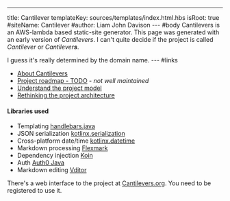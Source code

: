 ---
title: Cantilever
templateKey: sources/templates/index.html.hbs
isRoot: true
#siteName: Cantilever
#author: Liam John Davison
--- #body
Cantilevers is an AWS-lambda based static-site generator. This page was generated with an early version of _Cantilevers_. I can't quite decide if the project is called _Cantilever_ or _Cantilever**s**_.

I guess it's really determined by the domain name.
--- #links
- [About Cantilevers](/about)
- [Project roadmap - TODO](/todo) - *not well maintained*
- [Understand the project model](/page-model)
- [Rethinking the project architecture](/redesign-thinking)

#### Libraries used

- Templating [handlebars.java](https://github.com/jknack/handlebars.java)
- JSON serialization [kotlinx.serialization](https://github.com/Kotlin/kotlinx.serialization)
- Cross-platform date/time [kotlinx.datetime](https://github.com/Kotlin/kotlinx-datetime)
- Markdown processing [Flexmark](https://github.com/vsch/flexmark-java)
- Dependency injection [Koin](https://insert-koin.io/)
- Auth [Auth0 Java](https://github.com/auth0/java-jwt)
- Markdown editing [Vditor](https://github.com/Vanessa219/vditor)

There's a web interface to the project at [Cantilevers.org](https://www.cantilevers.org). You need to be registered to use it.